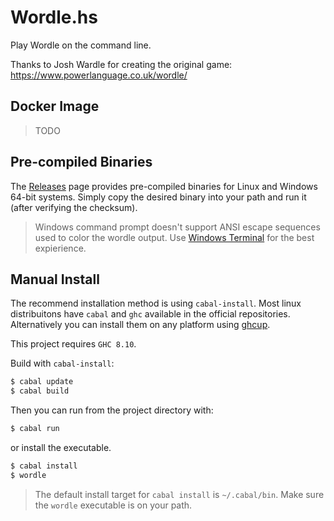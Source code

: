 # Wordle.hs
Play Wordle on the command line.

Thanks to Josh Wardle for creating the original game: https://www.powerlanguage.co.uk/wordle/

## Docker Image

> TODO

## Pre-compiled Binaries

The [Releases](https://github.com/jakesco/wordle-hs/releases) page provides pre-compiled binaries for Linux and Windows 64-bit systems. Simply copy the desired binary into your path and run it (after verifying the checksum).

> Windows command prompt doesn't support ANSI escape sequences used to color the wordle output. Use
> [Windows Terminal](https://github.com/microsoft/terminal) for the best expierience.

## Manual Install

The recommend installation method is using `cabal-install`. Most linux distribuitons have `cabal` and `ghc` available in the official repositories. Alternatively you can install them on any platform using [ghcup](https://www.haskell.org/ghcup/).

This project requires `GHC 8.10`.

Build with `cabal-install`:
```bash
$ cabal update
$ cabal build
```

Then you can run from the project directory with:
```bash
$ cabal run
```

or install the executable.
```bash
$ cabal install
$ wordle
```

> The default install target for `cabal install` is `~/.cabal/bin`. Make sure the `wordle` executable is on your path.
